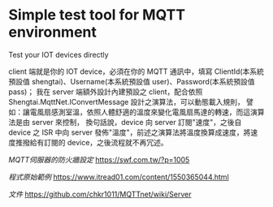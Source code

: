 # Simple test tool for MQTT environment
Test your IOT devices directly

client 端就是你的 IOT device，必須在你的 MQTT 通訊中，填寫 ClientId(本系統預設值 shengtai)、Username(本系統預設值 user)、Password(本系統預設值 pass)；
我在 server 端額外設計內建預設之 client，配合依照 Shengtai.MqttNet.IConvertMessage 設計之演算法，可以動態載入規則，
譬如：讓電風扇感測室溫，依照人體舒適的溫度來變化電風扇馬達的轉速，而這演算法是由 server 來控制，
換句話說，device 向 server 訂閱"速度"，之後自 device 之 ISR 中向 server 發佈"溫度"，前述之演算法將溫度換算成速度，將速度推撥給有訂閱的 device，之後流程就不再冗述。

*MQTT伺服器的防火牆設定*
https://swf.com.tw/?p=1005

*程式原始範例*
https://www.itread01.com/content/1550365044.html

*文件*
https://github.com/chkr1011/MQTTnet/wiki/Server
